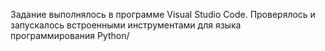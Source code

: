 Задание выполнялось в программе Visual Studio Code. Проверялось и запускалось встроенными инструментами для языка программирования Python/
